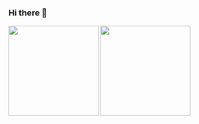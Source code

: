 ### Hi there 👋

<div style="display: inline_block">
  <a href="https://github.com/skuramatata">
  <img height="180em"  align="left" src="https://github-readme-stats.vercel.app/api?username=skuramatata&show_icons=true&include_all_commits=true&count_private=true"/>
  <img height="180em" align="left" src="https://github-readme-stats.vercel.app/api/top-langs/?username=skuramatata&layout=compact&langs_count=8"/>

<!--
**skuramatata/skuramatata** is a ✨ _special_ ✨ repository because its `README.md` (this file) appears on your GitHub profile.

Here are some ideas to get you started:

- 🔭 I’m currently working on ...
- 🌱 I’m currently learning ...
- 👯 I’m looking to collaborate on ...
- 🤔 I’m looking for help with ...
- 💬 Ask me about ...
- 📫 How to reach me: ...
- 😄 Pronouns: ...
- ⚡ Fun fact: ...
-->
